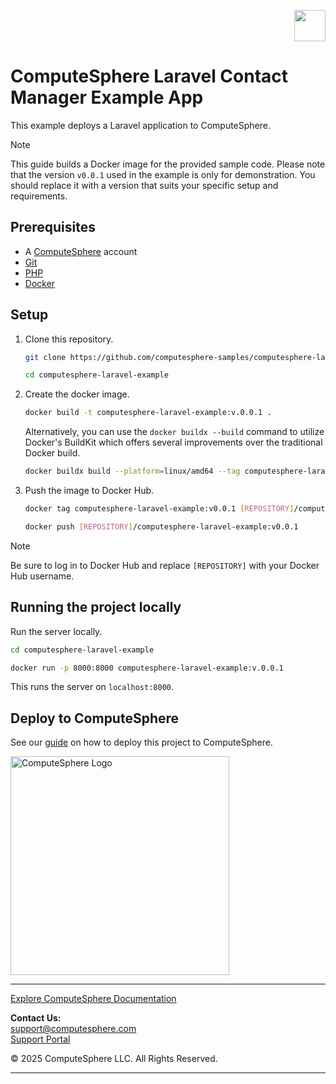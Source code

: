 <p align="right">
    <a href="https://computesphere.com/"><img src="https://pepublicassets.blob.core.windows.net/public-assets/computesphere-favicon.svg" width="50px" /></a>
</p>

# ComputeSphere Laravel Contact Manager Example App

This example deploys a Laravel application to ComputeSphere.

> [!NOTE]
> This guide builds a Docker image for the provided sample code. Please note that the version `v0.0.1` used in the example is only for demonstration. You should replace it with a version that suits your specific setup and requirements.

## Prerequisites

-   A [ComputeSphere](https://computesphere.com) account
-   [Git](https://git-scm.com/downloads)
-   [PHP](https://www.php.net)
-   [Docker](https://docs.docker.com/engine/install/)

## Setup

1. Clone this repository.

    ```bash
    git clone https://github.com/computesphere-samples/computesphere-laravel-example.git

    cd computesphere-laravel-example
    ```

2. Create the docker image.

    ```bash
    docker build -t computesphere-laravel-example:v.0.0.1 .
    ```

    Alternatively, you can use the `docker buildx --build` command to utilize Docker's BuildKit which offers several improvements over the traditional Docker build.

    ```bash
    docker buildx build --platform=linux/amd64 --tag computesphere-laravel-example:v0.0.1 .
    ```

3. Push the image to Docker Hub.

    ```bash
    docker tag computesphere-laravel-example:v0.0.1 [REPOSITORY]/computesphere-laravel-example:v0.0.1

    docker push [REPOSITORY]/computesphere-laravel-example:v0.0.1
    ```

> [!NOTE]
> Be sure to log in to Docker Hub and replace `[REPOSITORY]` with your Docker Hub username.

## Running the project locally

Run the server locally.

```bash
cd computesphere-laravel-example

docker run -p 8000:8000 computesphere-laravel-example:v.0.0.1
```

This runs the server on `localhost:8000`.

## Deploy to ComputeSphere

<!-- Add a link to the blog once published -->

See our [guide](https://docs.computesphere.com/docs/getting-started/quickstart/getting-started-with-laravel) on how to deploy this project to ComputeSphere.

<!-- Check if this is the right link to the dashboard -->

<a href="https://console.computesphere.com"> <img src="https://pepublicassets.blob.core.windows.net/public-assets/computesphere-full-logo.png" width="350px" alt="ComputeSphere Logo"> </a>

---
[Explore ComputeSphere Documentation](https://docs.computesphere.com)

**Contact Us:**  
[support@computesphere.com](mailto:support@computesphere.com)  
[Support Portal](https://support.computesphere.com/portal)

&copy; 2025 ComputeSphere LLC. All Rights Reserved.

---

